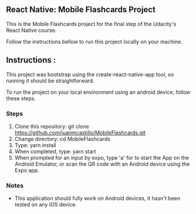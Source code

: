 ## React Native: Mobile Flashcards Project

This is the Mobile Flashcards project for the final step of the Udacity's React Native course.

Follow the instructions bellow to run this project locally on your machine.

## Instructions :

This project was bootstrap using the create-react-native-app tool, so running it should be straightforward. 

To run the project on your local environment using an android device, follow these steps.

### Steps

1. Clone this repository: git clone https://github.com/juanmcastillo/MobileFlashcards.git
2. Change directory: cd MobileFlashcards
3. Type: yarn install
4. When completed, type: yarn start
5. When prompted for an input by expo, type 'a' for to start the App on the Android Emulator, 
   or scan the QR code with an Android device using the Expo app.

### Notes

* This application should fully work on Android devices, it hasn't been tested on any IOS device.




